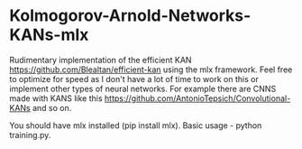 # Kolmogorov-Arnold-Networks-KANs-mlx

Rudimentary implementation of the efficient KAN https://github.com/Blealtan/efficient-kan using the mlx framework. Feel free to optimize for speed as I don't have a lot of time to work on this or implement other types of neural networks. For example there are CNNS made with KANS like this https://github.com/AntonioTepsich/Convolutional-KANs and so on.

You should have mlx installed (pip install mlx).
Basic usage - python training.py.
